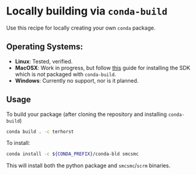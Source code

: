 # Locally building via `conda-build`

Use this recipe for locally creating your own `conda` package. 

## Operating Systems:

- **Linux**: Tested, verified.
- **MacOSX**: Work in progress, but follow [this](https://docs.conda.io/projects/conda-build/en/latest/resources/compiler-tools.html#macos-sdk) guide for installing the SDK which is *not* packaged with `conda-build`. 
- **Windows**: Currently no support, nor is it planned.

## Usage

To build your package (after cloning the repository and installing `conda-build`)

```sh
conda build . -c terhorst
```

To install:

```sh
conda install -c ${CONDA_PREFIX}/conda-bld smcsmc
```

This will install both the python package and `smcsmc`/`scrm` binaries. 
